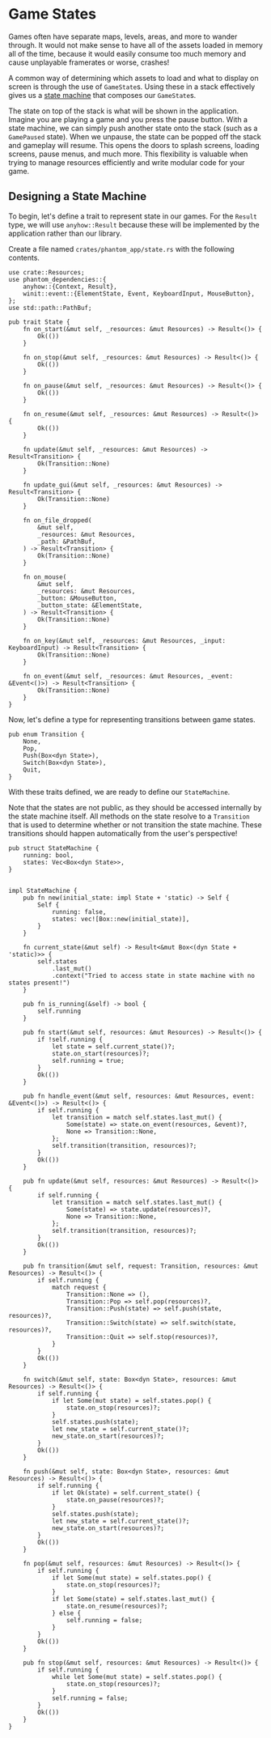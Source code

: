 # Game States

Games often have separate maps, levels, areas, and more to wander through. It would not make sense to have all of the assets loaded in memory all of the time, because it would easily consume too much memory and cause unplayable framerates or worse, crashes!

A common way of determining which assets to load and what to display on screen is through the use of `GameState`s. Using these in a stack effectively gives us a [state machine](https://developer.mozilla.org/en-US/docs/Glossary/State_machine) that composes our `GameState`s.

The state on top of the stack is what will be shown in the application. Imagine you are playing a game and you press the pause button. With a state machine, we can simply push another state onto the stack (such as a `GamePaused` state). When we unpause, the state can be popped off the stack and gameplay will resume. This opens the doors to splash screens, loading screens, pause menus, and much more. This flexibility is valuable when trying to manage resources efficiently and write modular code for your game.

## Designing a State Machine

To begin, let's define a trait to represent state in our games. For the `Result` type, we will use `anyhow::Result` because these will be implemented by the application rather than our library.

Create a file named `crates/phantom_app/state.rs` with the following contents.

```rust,noplaypen
use crate::Resources;
use phantom_dependencies::{
    anyhow::{Context, Result},
    winit::event::{ElementState, Event, KeyboardInput, MouseButton},
};
use std::path::PathBuf;

pub trait State {
    fn on_start(&mut self, _resources: &mut Resources) -> Result<()> {
        Ok(())
    }

    fn on_stop(&mut self, _resources: &mut Resources) -> Result<()> {
        Ok(())
    }

    fn on_pause(&mut self, _resources: &mut Resources) -> Result<()> {
        Ok(())
    }

    fn on_resume(&mut self, _resources: &mut Resources) -> Result<()> {
        Ok(())
    }

    fn update(&mut self, _resources: &mut Resources) -> Result<Transition> {
        Ok(Transition::None)
    }

    fn update_gui(&mut self, _resources: &mut Resources) -> Result<Transition> {
        Ok(Transition::None)
    }

    fn on_file_dropped(
        &mut self,
        _resources: &mut Resources,
        _path: &PathBuf,
    ) -> Result<Transition> {
        Ok(Transition::None)
    }

    fn on_mouse(
        &mut self,
        _resources: &mut Resources,
        _button: &MouseButton,
        _button_state: &ElementState,
    ) -> Result<Transition> {
        Ok(Transition::None)
    }

    fn on_key(&mut self, _resources: &mut Resources, _input: KeyboardInput) -> Result<Transition> {
        Ok(Transition::None)
    }

    fn on_event(&mut self, _resources: &mut Resources, _event: &Event<()>) -> Result<Transition> {
        Ok(Transition::None)
    }
}
```

Now, let's define a type for representing transitions between game states.

```rust,noplaypen
pub enum Transition {
    None,
    Pop,
    Push(Box<dyn State>),
    Switch(Box<dyn State>),
    Quit,
}
```

With these traits defined, we are ready to define our `StateMachine`.

Note that the states are not public, as they should be accessed internally by the state machine itself. All methods on the state resolve to a `Transition` that is used to determine whether or not transition the state machine. These transitions should happen automatically from the user's perspective!

```rust,noplaypen
pub struct StateMachine {
    running: bool,
    states: Vec<Box<dyn State>>,
}


impl StateMachine {
    pub fn new(initial_state: impl State + 'static) -> Self {
        Self {
            running: false,
            states: vec![Box::new(initial_state)],
        }
    }

    fn current_state(&mut self) -> Result<&mut Box<(dyn State + 'static)>> {
        self.states
            .last_mut()
            .context("Tried to access state in state machine with no states present!")
    }

    pub fn is_running(&self) -> bool {
        self.running
    }

    pub fn start(&mut self, resources: &mut Resources) -> Result<()> {
        if !self.running {
            let state = self.current_state()?;
            state.on_start(resources)?;
            self.running = true;
        }
        Ok(())
    }

    pub fn handle_event(&mut self, resources: &mut Resources, event: &Event<()>) -> Result<()> {
        if self.running {
            let transition = match self.states.last_mut() {
                Some(state) => state.on_event(resources, &event)?,
                None => Transition::None,
            };
            self.transition(transition, resources)?;
        }
        Ok(())
    }

    pub fn update(&mut self, resources: &mut Resources) -> Result<()> {
        if self.running {
            let transition = match self.states.last_mut() {
                Some(state) => state.update(resources)?,
                None => Transition::None,
            };
            self.transition(transition, resources)?;
        }
        Ok(())
    }

    pub fn transition(&mut self, request: Transition, resources: &mut Resources) -> Result<()> {
        if self.running {
            match request {
                Transition::None => (),
                Transition::Pop => self.pop(resources)?,
                Transition::Push(state) => self.push(state, resources)?,
                Transition::Switch(state) => self.switch(state, resources)?,
                Transition::Quit => self.stop(resources)?,
            }
        }
        Ok(())
    }

    fn switch(&mut self, state: Box<dyn State>, resources: &mut Resources) -> Result<()> {
        if self.running {
            if let Some(mut state) = self.states.pop() {
                state.on_stop(resources)?;
            }
            self.states.push(state);
            let new_state = self.current_state()?;
            new_state.on_start(resources)?;
        }
        Ok(())
    }

    fn push(&mut self, state: Box<dyn State>, resources: &mut Resources) -> Result<()> {
        if self.running {
            if let Ok(state) = self.current_state() {
                state.on_pause(resources)?;
            }
            self.states.push(state);
            let new_state = self.current_state()?;
            new_state.on_start(resources)?;
        }
        Ok(())
    }

    fn pop(&mut self, resources: &mut Resources) -> Result<()> {
        if self.running {
            if let Some(mut state) = self.states.pop() {
                state.on_stop(resources)?;
            }
            if let Some(state) = self.states.last_mut() {
                state.on_resume(resources)?;
            } else {
                self.running = false;
            }
        }
        Ok(())
    }

    pub fn stop(&mut self, resources: &mut Resources) -> Result<()> {
        if self.running {
            while let Some(mut state) = self.states.pop() {
                state.on_stop(resources)?;
            }
            self.running = false;
        }
        Ok(())
    }
}
```
